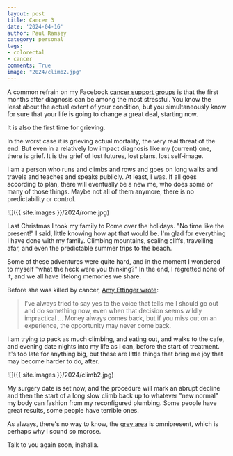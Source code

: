 ```yaml
---
layout: post
title: Cancer 3
date: '2024-04-16'
author: Paul Ramsey
category: personal
tags:
- colorectal
- cancer
comments: True
image: "2024/climb2.jpg"
---
```


A common refrain on my Facebook [cancer support groups](https://colontown.org/) is that the first months after diagnosis can be among the most stressful. You know the least about the actual extent of your condition, but you simultaneously know for sure that your life is going to change a great deal, starting now.

It is also the first time for grieving.

In the worst case it is grieving actual mortality, the very real threat of the end. But even in a relatively low impact diagnosis like my (current) one, there is grief. It is the grief of lost futures, lost plans, lost self-image. 

I am a person who runs and climbs and rows and goes on long walks and travels and teaches and speaks publicly. At least, I was. If all goes according to plan, there will eventually be a new me, who does some or many of those things. Maybe not all of them anymore, there is no predictability or control. 

![]({{ site.images }}/2024/rome.jpg)

Last Christmas I took my family to Rome over the holidays. "No time like the present!" I said, little knowing how apt that would be. I'm glad for everything I have done with my family. Climbing mountains, scaling cliffs, travelling afar, and even the predictable summer trips to the beach. 

Some of these adventures were quite hard, and in the moment I wondered to myself "what the heck were you thinking?" In the end, I regretted none of it, and we all have lifelong memories we share.

Before she was killed by cancer, [Amy Ettinger wrote](https://www.washingtonpost.com/lifestyle/2023/08/27/cancer-diagnosis-life-dying-ettinger/):

> I’ve always tried to say yes to the voice that tells me I should go out and do something now, even when that decision seems wildly impractical ... Money always comes back, but if you miss out on an experience, the opportunity may never come back.

I am trying to pack as much climbing, and eating out, and walks to the cafe, and evening date nights into my life as I can, before the start of treatment. It's too late for anything big, but these are little things that bring me joy that may become  harder to do, after.

![]({{ site.images }}/2024/climb2.jpg)

My surgery date is set now, and the procedure will mark an abrupt decline and then the start of a long slow climb back up to whatever "new normal" my body can fashion from my reconfigured plumbing. Some people have great results, some people have terrible ones. 

As always, there's no way to know, the [grey area](cancer-2.html) is omnipresent, which is perhaps why I sound so morose.

Talk to you again soon, inshalla.

